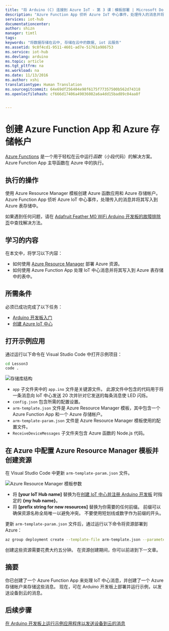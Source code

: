 ```yaml
---
title: "将 Arduino (C) 连接到 Azure IoT - 第 3 课：模板部署 | Microsoft Docs"
description: "Azure Function App 侦听 Azure IoT 中心事件，处理传入的消息并将其写入到 Azure 表存储中。"
services: iot-hub
documentationcenter: 
author: shizn
manager: timtl
tags: 
keywords: "将数据存储在云中, 存储在云中的数据, iot 云服务"
ms.assetid: 9c8f4cd1-9511-4601-ad7e-51761a986753
ms.service: iot-hub
ms.devlang: arduino
ms.topic: article
ms.tgt_pltfrm: na
ms.workload: na
ms.date: 11/13/2016
ms.author: xshi
translationtype: Human Translation
ms.sourcegitcommit: 64e69df256404e98f6175f77357500b562d74318
ms.openlocfilehash: cf666d17406a49036082a6a4dd15bad89c04aa8f


---
```


# <a name="create-an-azure-function-app-and-azure-storage-account"></a>创建 Azure Function App 和 Azure 存储帐户
[Azure Functions](../../articles/azure-functions/functions-overview.md) 是一个用于轻松在云中运行*函数*（小段代码）的解决方案。 Azure Function App 主导函数在 Azure 中的执行。

## <a name="what-will-you-do"></a>执行的操作
使用 Azure Resource Manager 模板创建 Azure 函数应用和 Azure 存储帐户。 Azure Function App 侦听 Azure IoT 中心事件，处理传入的消息并将其写入到 Azure 表存储中。

如果遇到任何问题，请在 [Adafruit Feather M0 WiFi Arduino 开发板的故障排除页](iot-hub-adafruit-feather-m0-wifi-kit-arduino-troubleshooting.md)中查找解决方法。

## <a name="what-will-you-learn"></a>学习的内容
在本文中，将学习以下内容：
* 如何使用 [Azure Resource Manager](../../articles/azure-resource-manager/resource-group-overview.md) 部署 Azure 资源。
* 如何使用 Azure Function App 处理 IoT 中心消息并将其写入到 Azure 表存储中的表中。

## <a name="what-do-you-need"></a>所需条件
必须已成功完成了以下任务：
- [Arduino 开发板入门][get-started]
- [创建 Azure IoT 中心][create-iot-hub]

## <a name="open-the-sample-app"></a>打开示例应用
通过运行以下命令在 Visual Studio Code 中打开示例项目：

```bash
cd Lesson3
code .
```

![存储库结构][repo-structure]

* `app` 子文件夹中的 `app.ino` 文件是关键源文件。 此源文件中包含的代码用于将一条消息向 IoT 中心发送 20 次并针对它发送的每条消息使 LED 闪烁。
* `config.json` 包含所需的配置设置。
* `arm-template.json` 文件是 Azure Resource Manager 模板，其中包含一个 Azure Function App 和一个 Azure 存储帐户。
* `arm-template-param.json` 文件是 Azure Resource Manager 模板使用的配置文件。
* `ReceiveDeviceMessages` 子文件夹包含 Azure 函数的 Node.js 代码。

## <a name="configure-azure-resource-manager-templates-and-create-resources-in-azure"></a>在 Azure 中配置 Azure Resource Manager 模板并创建资源
在 Visual Studio Code 中更新 `arm-template-param.json` 文件。

![Azure Resource Manager 模板参数][arm-template-params]

* 将 **[your IoT Hub name]** 替换为在[创建 IoT 中心并注册 Arduino 开发板][created-iot-hub-and-registered-arduino-board] 时指定的 **{my hub name}**。
* 将 **[prefix string for new resources]** 替换为你需要的任何前缀。 前缀可以确保资源名称全局唯一以避免冲突。 不要使用短划线或数字作为前缀的开头。

更新 `arm-template-param.json` 文件后，通过运行以下命令将资源部署到 Azure：

```bash
az group deployment create --template-file arm-template.json --parameters @arm-template-param.json -g iot-sample
```

创建这些资源需要花费大约五分钟。 在资源创建期间，你可以前进到下一文章。

## <a name="summary"></a>摘要
你已创建了一个 Azure Function App 来处理 IoT 中心消息，并创建了一个 Azure 存储帐户来存储这些消息。 现在，可在 Arduino 开发板上部署并运行示例，以发送设备到云的消息。

## <a name="next-steps"></a>后续步骤
[在 Arduino 开发板上运行示例应用程序以发送设备到云的消息][send-device-to-cloud-messages]

<!-- Images and links -->

[get-started]: iot-hub-adafruit-feather-m0-wifi-kit-arduino-get-started.md
[create-iot-hub]: iot-hub-adafruit-feather-m0-wifi-kit-arduino-lesson2-prepare-azure-iot-hub.md
[repo-structure]: media/iot-hub-adafruit-feather-m0-wifi-lessons/lesson3/repo_structure_c.png
[arm-template-params]: media/iot-hub-adafruit-feather-m0-wifi-lessons/lesson3/arm_para_arduino.png
[created-iot-hub-and-registered-arduino-board]: iot-hub-adafruit-feather-m0-wifi-kit-arduino-lesson2-prepare-azure-iot-hub.md
[send-device-to-cloud-messages]: iot-hub-adafruit-feather-m0-wifi-kit-arduino-lesson3-run-azure-blink.md


<!--HONumber=Jan17_HO4-->


